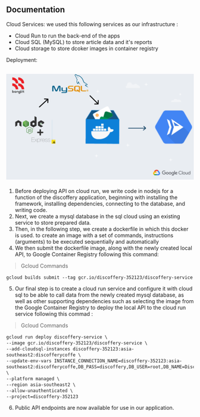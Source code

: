 ## Documentation

Cloud Services:
we used this following services as our infrastructure :
- Cloud Run to run the back-end of the apps 
- Cloud SQL (MySQL) to store article data and it's reports 
- Cloud storage to store dcoker images in container registry

Deployment:

## ![This is an image](Cloud.png)

1.	Before deploying API on cloud run, we write code in nodejs for a function of the discoffery application, beginning with installing the framework, installing dependencies, connecting to the database, and writing code.
2.	Next, we create a mysql database in the sql cloud using an existing service to store prepared data.
3.	Then, in the following step, we create a dockerfile in which this docker is used. to create an image with a set of commands, instructions (arguments) to be executed sequentially and automatically
4.	We then submit the dockerfile image, along with the newly created local API, to Google Container Registry following this command:
>Gcloud Commands

    gcloud builds submit --tag gcr.io/discoffery-352123/discoffery-service

5.	Our final step is to create a cloud run service and configure it with cloud sql to be able to call data from the newly created mysql database, as well as other supporting dependencies such as selecting the image from the Google Container Registry to deploy the local API to the cloud run service following this commad :
>Gcloud Commands

    gcloud run deploy discoffery-service \
    --image gcr.io/discoffery-352123/discoffery-service \
    --add-cloudsql-instances discoffery-352123:asia-southeast2:discofferycoffe \
    --update-env-vars INSTANCE_CONNECTION_NAME=discoffery-352123:asia-southeast2:discofferycoffe,DB_PASS=discoffery,DB_USER=root,DB_NAME=Discoffery \
    --platform managed \
    --region asia-southeast2 \
    --allow-unauthenticated \
    --project=discoffery-352123
 
6.	Public API endpoints are now available for use in our application.


